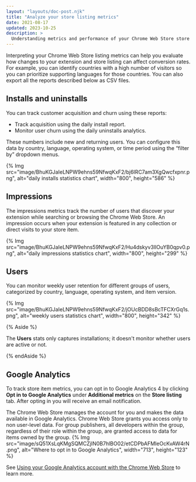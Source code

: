 ```yaml
---
layout: "layouts/doc-post.njk"
title: "Analyze your store listing metrics"
date: 2021-08-17
updated: 2023-10-25
description: >
  Understanding metrics and performance of your Chrome Web Store store listing.
---
```


Interpreting your Chrome Web Store listing metrics can help you evaluate how changes to your extension and store
listing can affect conversion rates. For example, you can identify countries with a high number
of visitors so you can prioritize supporting languages for those countries. You can also export all
the reports described below as CSV files.

## Installs and uninstalls

You can track customer acquisition and churn using these reports:
- Track acquisition using the daily install report.
- Monitor user churn using the daily uninstalls analytics.

These numbers include new and returning
  users. You can configure this data by country, language, operating system, or time period using
  the “filter by” dropdown menus.

{% Img src="image/BhuKGJaIeLNPW9ehns59NfwqKxF2/bj6IRC7am3XgQwcfxpnr.png", alt="daily installs
statistics chart", width="800", height="586" %}

## Impressions

The impressions metrics track the number of users that discover your extension while searching or
browsing the Chrome Web Store. An impression occurs when your extension is featured in any
collection or direct visits to your store item.

{% Img src="image/BhuKGJaIeLNPW9ehns59NfwqKxF2/Hu4dskyv3lIOuYB0qpv0.png", alt="daily impressions
statistics chart", width="800", height="299" %}

## Users

You can monitor weekly user retention for different groups of users, categorized by country,
language, operating system, and item version.

{% Img src="image/BhuKGJaIeLNPW9ehns59NfwqKxF2/jOUcBDD8sBcTFCXrGq1s.png", alt="weekly users
statistics chart", width="800", height="342" %}

{% Aside %}

The **Users** stats only captures installations; it doesn't monitor whether users are active or not.

{% endAside %}

## Google Analytics

To track store item metrics, you can opt in to Google Analytics 4 by clicking **Opt in to Google Analytics** under **Additional metrics** on the **Store listing** tab. After opting in you will receive an email notification.

The Chrome Web Store manages the account for you and makes the data available in Google Analytics. Chrome Web Store grants you access only to non user-level data. For group publishers, all developers within the group, regardless of their role within the group, are granted access to data for items owned by the group.
{% Img src="image/sQ51XsLqKMgSQMCZjIN0B7hlBO02/etCDPbAFMIeOcKvAW4rN.png", alt="Where to opt in to Google Analytics", width="713", height="123" %}

See [Using your Google Analytics account with the Chrome Web Store][analytics] to learn more.

[analytics]: /docs/webstore/google-analytics/
